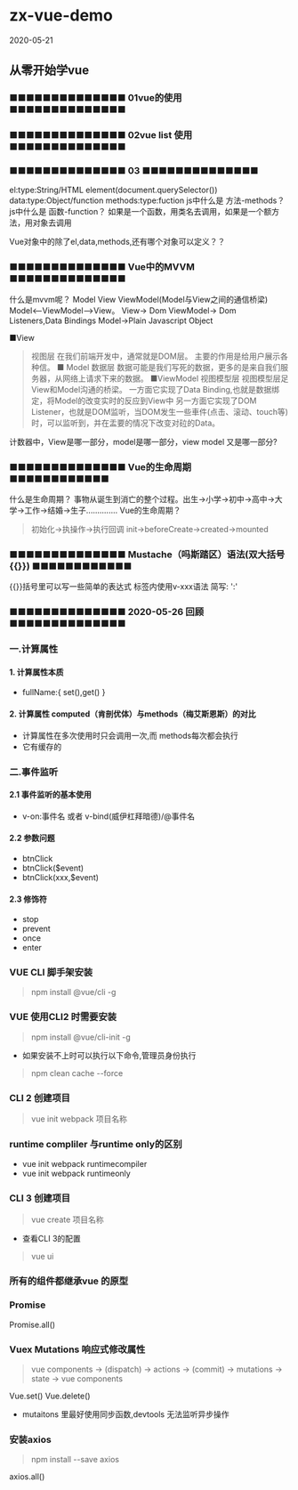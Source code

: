 # zx-vue-demo
2020-05-21

## 从零开始学vue

### ■■■■■■■■■■■■■■ 01vue的使用 ■■■■■■■■■■■■■■

### ■■■■■■■■■■■■■■ 02vue list 使用 ■■■■■■■■■■■■■■

### ■■■■■■■■■■■■■■ 03 ■■■■■■■■■■■■■■
el:type:String/HTML element(document.querySelector())
data:type:Object/function
methods:type:fuction
js中什么是 方法-methods？
js中什么是 函数-function？
如果是一个函数，用类名去调用，如果是一个额方法，用对象去调用 

Vue对象中的除了el,data,methods,还有哪个对象可以定义？？

### ■■■■■■■■■■■■■■ Vue中的MVVM ■■■■■■■■■■■■■■
什么是mvvm呢？ Model View ViewModel(Model与View之间的通信桥梁)   Model<--ViewModel-->View。
View-> Dom
ViewModel-> Dom Listeners,Data Bindings
Model->Plain Javascript Object

■View
>视图层
>在我们前端开发中，通常就是DOM层。
>主要的作用是给用户展示各种信。
■ Model
>数据层
>数据可能是我们写死的数据，更多的是来自我们服务器，从网络上请求下来的数据。
■ViewModel
>视图模型层
>视图模型层足View和Model沟通的桥梁。
>一方面它实现了Data Binding,也就是数据绑定，将Model的改变实时的反应到View中 
>另一方面它实现了DOM Listener，也就是DOM监听，当DOM发生一些車件(点击、滚动、touch等)时，可以监听到，并在盂要的情况下改变对砬的Data。

计数器中，View是哪一部分，model是哪一部分，view model 又是哪一部分?

### ■■■■■■■■■■■■■■ Vue的生命周期 ■■■■■■■■■■■■
什么是生命周期？
事物从诞生到消亡的整个过程。出生->小学->初中->高中->大学->工作->结婚->生子..............
Vue的生命周期？
>初始化->执操作->执行回调
>init->beforeCreate->created->mounted

### ■■■■■■■■■■■■■■ Mustache（吗斯踏区）语法(双大括号{{}}) ■■■■■■■■■■■■
{{}}括号里可以写一些简单的表达式
标签内使用v-xxx语法 简写: ':'

### ■■■■■■■■■■■■■■ 2020-05-26 回顾 ■■■■■■■■■■■■■■
### 一.计算属性
#### 1. 计算属性本质
* fullName:{ set(),get() }
#### 2. 计算属性 computed（肯剖优体）与methods（梅艾斯恩斯）的对比
 * 计算属性在多次使用时只会调用一次,而 methods每次都会执行
 * 它有缓存的
### 二.事件监听
#### 2.1 事件监听的基本使用
* v-on:事件名 或者 v-bind(威伊杠拜暗德)/@事件名
#### 2.2 参数问题
* btnClick
* btnClick($event)
* btnClick(xxx,$event)
#### 2.3 修饰符
* stop
* prevent
* once
* enter

### VUE CLI 脚手架安装
>npm install @vue/cli -g
### VUE 使用CLI2 时需要安装
>npm install @vue/cli-init -g

* 如果安装不上时可以执行以下命令,管理员身份执行
>npm clean cache --force

### CLI 2 创建项目
>vue init webpack  项目名称

### runtime compliler 与runtime only的区别
* vue init webpack runtimecompiler
* vue init webpack runtimeonly

### CLI 3 创建项目
>vue create 项目名称
* 查看CLI 3的配置
>vue ui

### 所有的组件都继承vue 的原型

### Promise
Promise.all()

### Vuex Mutations 响应式修改属性
>vue components -> (dispatch) -> actions -> (commit) -> mutations -> state -> vue components

Vue.set()
Vue.delete()

* mutaitons 里最好使用同步函数,devtools 无法监听异步操作

### 安装axios
>npm install --save axios

axios.all()